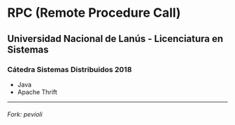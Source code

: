 # RPC (Remote Procedure Call)

## Universidad Nacional de Lanús - Licenciatura en Sistemas

### Cátedra Sistemas Distribuidos 2018 

* Java
* Apache Thrift

---

###### Fork: pevioli
